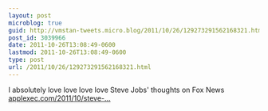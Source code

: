 ```yaml
---
layout: post
microblog: true
guid: http://vmstan-tweets.micro.blog/2011/10/26/129273291562168321.html
post_id: 3039966
date: 2011-10-26T13:08:49-0600
lastmod: 2011-10-26T13:08:49-0600
type: post
url: /2011/10/26/129273291562168321.html
---
```

I absolutely love love love love Steve Jobs' thoughts on Fox News <a href="http://www.applexec.com/2011/10/steve-jobs-thoughts-on-fox-news/">applexec.com/2011/10/steve-…</a>
